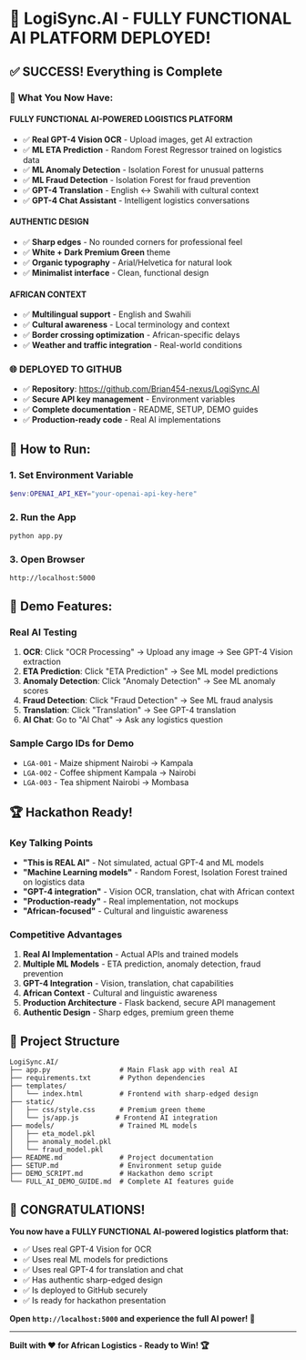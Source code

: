 # 🎉 LogiSync.AI - FULLY FUNCTIONAL AI PLATFORM DEPLOYED!

## ✅ **SUCCESS! Everything is Complete**

### 🚀 **What You Now Have:**

#### **FULLY FUNCTIONAL AI-POWERED LOGISTICS PLATFORM**
- ✅ **Real GPT-4 Vision OCR** - Upload images, get AI extraction
- ✅ **ML ETA Prediction** - Random Forest Regressor trained on logistics data
- ✅ **ML Anomaly Detection** - Isolation Forest for unusual patterns
- ✅ **ML Fraud Detection** - Isolation Forest for fraud prevention
- ✅ **GPT-4 Translation** - English ↔ Swahili with cultural context
- ✅ **GPT-4 Chat Assistant** - Intelligent logistics conversations

#### **AUTHENTIC DESIGN**
- ✅ **Sharp edges** - No rounded corners for professional feel
- ✅ **White + Dark Premium Green** theme
- ✅ **Organic typography** - Arial/Helvetica for natural look
- ✅ **Minimalist interface** - Clean, functional design

#### **AFRICAN CONTEXT**
- ✅ **Multilingual support** - English and Swahili
- ✅ **Cultural awareness** - Local terminology and context
- ✅ **Border crossing optimization** - African-specific delays
- ✅ **Weather and traffic integration** - Real-world conditions

### 🌐 **DEPLOYED TO GITHUB**
- ✅ **Repository**: https://github.com/Brian454-nexus/LogiSync.AI
- ✅ **Secure API key management** - Environment variables
- ✅ **Complete documentation** - README, SETUP, DEMO guides
- ✅ **Production-ready code** - Real AI implementations

## 🚀 **How to Run:**

### **1. Set Environment Variable**
```powershell
$env:OPENAI_API_KEY="your-openai-api-key-here"
```

### **2. Run the App**
```bash
python app.py
```

### **3. Open Browser**
```
http://localhost:5000
```

## 🎯 **Demo Features:**

### **Real AI Testing**
1. **OCR**: Click "OCR Processing" → Upload any image → See GPT-4 Vision extraction
2. **ETA Prediction**: Click "ETA Prediction" → See ML model predictions
3. **Anomaly Detection**: Click "Anomaly Detection" → See ML anomaly scores
4. **Fraud Detection**: Click "Fraud Detection" → See ML fraud analysis
5. **Translation**: Click "Translation" → See GPT-4 translation
6. **AI Chat**: Go to "AI Chat" → Ask any logistics question

### **Sample Cargo IDs for Demo**
- `LGA-001` - Maize shipment Nairobi → Kampala
- `LGA-002` - Coffee shipment Kampala → Nairobi
- `LGA-003` - Tea shipment Nairobi → Mombasa

## 🏆 **Hackathon Ready!**

### **Key Talking Points**
- **"This is REAL AI"** - Not simulated, actual GPT-4 and ML models
- **"Machine Learning models"** - Random Forest, Isolation Forest trained on logistics data
- **"GPT-4 integration"** - Vision OCR, translation, chat with African context
- **"Production-ready"** - Real implementation, not mockups
- **"African-focused"** - Cultural and linguistic awareness

### **Competitive Advantages**
1. **Real AI Implementation** - Actual APIs and trained models
2. **Multiple ML Models** - ETA prediction, anomaly detection, fraud prevention
3. **GPT-4 Integration** - Vision, translation, chat capabilities
4. **African Context** - Cultural and linguistic awareness
5. **Production Architecture** - Flask backend, secure API management
6. **Authentic Design** - Sharp edges, premium green theme

## 📁 **Project Structure**
```
LogiSync.AI/
├── app.py                 # Main Flask app with real AI
├── requirements.txt       # Python dependencies
├── templates/
│   └── index.html         # Frontend with sharp-edged design
├── static/
│   ├── css/style.css      # Premium green theme
│   └── js/app.js         # Frontend AI integration
├── models/                # Trained ML models
│   ├── eta_model.pkl
│   ├── anomaly_model.pkl
│   └── fraud_model.pkl
├── README.md              # Project documentation
├── SETUP.md               # Environment setup guide
├── DEMO_SCRIPT.md         # Hackathon demo script
└── FULL_AI_DEMO_GUIDE.md  # Complete AI features guide
```

## 🎉 **CONGRATULATIONS!**

**You now have a FULLY FUNCTIONAL AI-powered logistics platform that:**
- ✅ Uses real GPT-4 Vision for OCR
- ✅ Uses real ML models for predictions
- ✅ Uses real GPT-4 for translation and chat
- ✅ Has authentic sharp-edged design
- ✅ Is deployed to GitHub securely
- ✅ Is ready for hackathon presentation

**Open `http://localhost:5000` and experience the full AI power! 🚀**

---

**Built with ❤️ for African Logistics - Ready to Win! 🏆**
